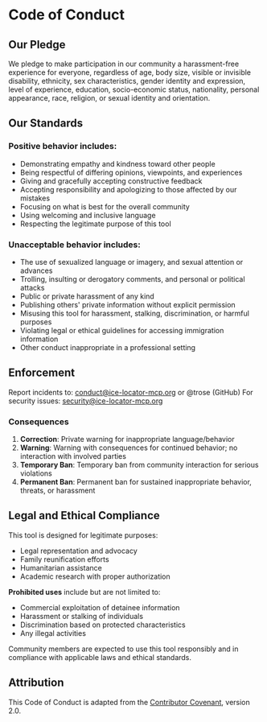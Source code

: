 # Code of Conduct

## Our Pledge

We pledge to make participation in our community a harassment-free experience for everyone, regardless of age, body size, visible or invisible disability, ethnicity, sex characteristics, gender identity and expression, level of experience, education, socio-economic status, nationality, personal appearance, race, religion, or sexual identity and orientation.

## Our Standards

### Positive behavior includes:
* Demonstrating empathy and kindness toward other people
* Being respectful of differing opinions, viewpoints, and experiences  
* Giving and gracefully accepting constructive feedback
* Accepting responsibility and apologizing to those affected by our mistakes
* Focusing on what is best for the overall community
* Using welcoming and inclusive language
* Respecting the legitimate purpose of this tool

### Unacceptable behavior includes:
* The use of sexualized language or imagery, and sexual attention or advances
* Trolling, insulting or derogatory comments, and personal or political attacks
* Public or private harassment of any kind
* Publishing others' private information without explicit permission
* Misusing this tool for harassment, stalking, discrimination, or harmful purposes
* Violating legal or ethical guidelines for accessing immigration information
* Other conduct inappropriate in a professional setting

## Enforcement

Report incidents to: conduct@ice-locator-mcp.org or @trose (GitHub)
For security issues: security@ice-locator-mcp.org

### Consequences
1. **Correction**: Private warning for inappropriate language/behavior
2. **Warning**: Warning with consequences for continued behavior; no interaction with involved parties
3. **Temporary Ban**: Temporary ban from community interaction for serious violations
4. **Permanent Ban**: Permanent ban for sustained inappropriate behavior, threats, or harassment

## Legal and Ethical Compliance

This tool is designed for legitimate purposes:
- Legal representation and advocacy
- Family reunification efforts  
- Humanitarian assistance
- Academic research with proper authorization

**Prohibited uses** include but are not limited to:
- Commercial exploitation of detainee information
- Harassment or stalking of individuals
- Discrimination based on protected characteristics
- Any illegal activities

Community members are expected to use this tool responsibly and in compliance with applicable laws and ethical standards.

## Attribution

This Code of Conduct is adapted from the [Contributor Covenant](https://www.contributor-covenant.org), version 2.0.
